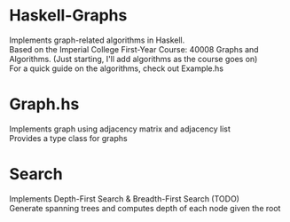 # Haskell-Graphs
Implements graph-related algorithms in Haskell.  
Based on the Imperial College First-Year Course: 40008 Graphs and Algorithms. 
(Just starting, I'll add algorithms as the course goes on)  
For a quick guide on the algorithms, check out Example.hs  

# Graph.hs
Implements graph using adjacency matrix and adjacency list   
Provides a type class for graphs  

# Search
Implements Depth-First Search & Breadth-First Search (TODO)  
Generate spanning trees and computes depth of each node given the root  
